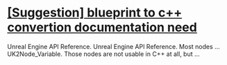 # [[Suggestion] blueprint to c++ convertion documentation need](https://forums.unrealengine.com/t/suggestion-blueprint-to-c-convertion-documentation-need/23260)

Unreal Engine API Reference. Unreal Engine API Reference. Most nodes ... UK2Node_Variable. Those nodes are not usable in C++ at all, but ...